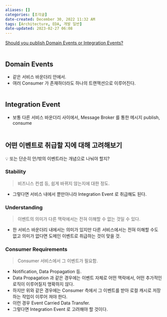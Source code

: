```yaml
---
aliases: []
categories: [조각글]
date-created: December 30, 2022 11:32 AM
tags: [Architecture, EDA, 개발 일반]
date-updated: 2023-02-27 06:08
---
```


[Should you publish Domain Events or Integration Events?](https://youtu.be/53GsiAcKm9k)
<br><br>
## Domain Events

- 같은 서비스 바운더리 안에서.
- 여러 Consumer 가 존재하더라도 하나의 트랜잭션으로 이루어진다.
<br><br>
## Integration Event

- 보통 다른 서비스 바운더리 사이에서, Message Broker 를 통한 메시지 publish, consume
<br><br>
## 어떤 이벤트로 취급할 지에 대해 고려해보기

<aside>
💡 또는 단순히 안/밖의 이벤트라는 개념으로 나눠야 할지?

</aside>

### Stability

> 비즈니스 컨셉 등, 쉽게 바뀌지 않는지에 대한 정도.
> 
- 그렇다면 서비스 내에서 뿐만아니라 Integration Event 로 취급해도 된다.

### Understanding

> 이벤트의 의미가 다른 맥락에서는 전혀 이해할 수 없는 것일 수 있다.
> 
- 한 서비스 바운더리 내에서는 의미가 있지만 다른 서비스에서는 전혀 이해할 수도 없고 의미가 없다면 도메인 이벤트로 취급하는 것이 맞을 것.

### Consumer Requirements

> Consumer 서비스에서 그 이벤트가 필요함.
> 
- Notification, Data Propagation 등.
- Data Propagation 과 같은 경우에는 이벤트 자체로 어떤 맥락에서, 어떤 추가적인 로직이 이루어질지 명확하지 않다.
- 하지만 위와 같은 경우에는 Consumer 측에서 그 이벤트를 받아 로컬 캐시로 저장하는 작업이 이루어 져야 한다.
- 이런 경우 Event Carried Data Transfer.
- 그렇다면 Integration Event 로 고려해야 할 것이다.